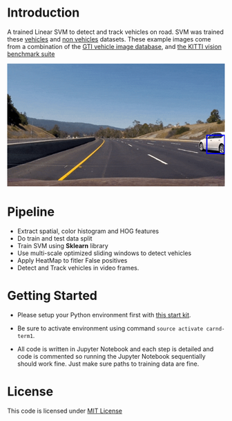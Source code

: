 # Introduction

A trained Linear SVM to detect and track vehicles on road. SVM was trained these [vehicles](https://s3.amazonaws.com/udacity-sdc/Vehicle_Tracking/vehicles.zip) and [non vehicles](https://s3.amazonaws.com/udacity-sdc/Vehicle_Tracking/non-vehicles.zip) datasets. These example images come from a combination of the [GTI vehicle image database](http://www.gti.ssr.upm.es/data/Vehicle_database.html), and [the KITTI vision benchmark suite](http://www.cvlibs.net/datasets/kitti/)

![animation of video](animated1.gif)

# Pipeline

- Extract spatial, color histogram and HOG features
- Do train and test data split
- Train SVM using **Sklearn** library
- Use multi-scale optimized sliding windows to detect vehicles
- Apply HeatMap to fitler False positives
- Detect and Track vehicles in video frames. 

# Getting Started

- Please setup your Python environment first with [this start kit](https://github.com/udacity/CarND-Term1-Starter-Kit).

- Be sure to activate environment using command `source activate carnd-term1`.
- All code is written in Jupyter Notebook and each step is detailed and code is commented so running the Jupyter Notebook sequentially should work fine. Just make sure paths to training data are fine.

# License 

This code is licensed under [MIT License](https://opensource.org/licenses/MIT)
